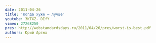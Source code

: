 ```yaml
---
date: 2011-04-26
title: 'Когда хуже — лучше'
youtube: 3KTXZ-_DIfY
vimeo: 27268250
pres: http://webstandardsdays.ru/2011/04/26/pres/worst-is-best.pdf
authors: Юрий Артюх
---
```


